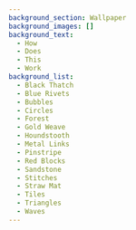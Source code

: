 ```yaml
---
background_section: Wallpaper
background_images: []
background_text:
  - How
  - Does
  - This
  - Work
background_list:
  - Black Thatch
  - Blue Rivets
  - Bubbles
  - Circles
  - Forest
  - Gold Weave
  - Houndstooth
  - Metal Links
  - Pinstripe
  - Red Blocks
  - Sandstone
  - Stitches
  - Straw Mat
  - Tiles
  - Triangles
  - Waves
---
```

